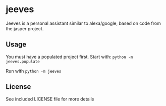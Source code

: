 jeeves
======

Jeeves is a personal assistant similar to alexa/google, based on code from the jasper project.

Usage
-----

You must have a populated project first. Start with: `python -m jeeves.populate`

Run with `python -m jeeves`

License
-------

See included LICENSE file for more details
